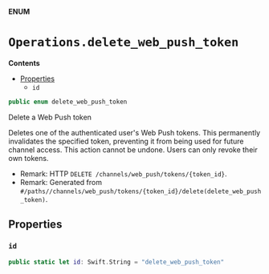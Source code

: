**ENUM**

# `Operations.delete_web_push_token`

**Contents**

- [Properties](#properties)
  - `id`

```swift
public enum delete_web_push_token
```

Delete a Web Push token

Deletes one of the authenticated user's Web Push tokens. This permanently invalidates the specified token, preventing it from being used for future channel access. This action cannot be undone. Users can only revoke their own tokens.

- Remark: HTTP `DELETE /channels/web_push/tokens/{token_id}`.
- Remark: Generated from `#/paths//channels/web_push/tokens/{token_id}/delete(delete_web_push_token)`.

## Properties
### `id`

```swift
public static let id: Swift.String = "delete_web_push_token"
```
